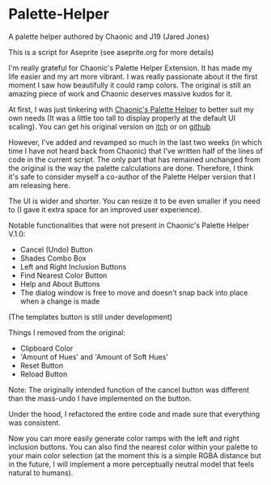 # Palette-Helper
A palette helper authored by Chaonic and J19 (Jared Jones) 

This is a script for Aseprite (see aseprite.org for more details)

I'm really grateful for Chaonic's Palette Helper Extension. It has made my life easier and my art more vibrant. I was really passionate about it the first moment I saw how beautifully it could ramp colors. The original is still an amazing piece of work and Chaonic deserves massive kudos for it.

At first, I was just tinkering with [Chaonic's Palette Helper](https://community.aseprite.org/t/extension-palette-helper/14429?u=j19) to better suit my own needs (It was a little too tall to display properly at the default UI scaling). You can get his original version on [itch](https://chaonic.itch.io/aseprite-palette-helper) or on [github](https://github.com/ChaonicTheDeathKitten/Palette-Helper)

However, I've added and revamped so much in the last two weeks (in which time I have not heard back from Chaonic) that I've written half of the lines of code in the current script. The only part that has remained unchanged from the original is the way the palette calculations are done. Therefore, I think it's safe to consider myself a co-author of the Palette Helper version that I am releasing here.

The UI is wider and shorter. You can resize it to be even smaller if you need to (I gave it extra space for an improved user experience).

Notable functionalities that were not present in Chaonic's Palette Helper V.1.0:

* Cancel (Undo) Button
* Shades Combo Box
* Left and Right Inclusion Buttons
* Find Nearest Color Button
* Help and About Buttons
* The dialog window is free to move and doesn't snap back into place when a change is made

(The templates button is still under development)

Things I removed from the original:
* Clipboard Color
* 'Amount of Hues' and 'Amount of Soft Hues'
* Reset Button
* Reload Button

Note: The originally intended function of the cancel button was different than the mass-undo I have implemented on the button.

Under the hood, I refactored the entire code and made sure that everything was consistent.

Now you can more easily generate color ramps with the left and right inclusion buttons. You can also find the nearest color within your palette to your main color selection (at the moment this is a simple RGBA distance but in the future, I will implement a more perceptually neutral model that feels natural to humans).


